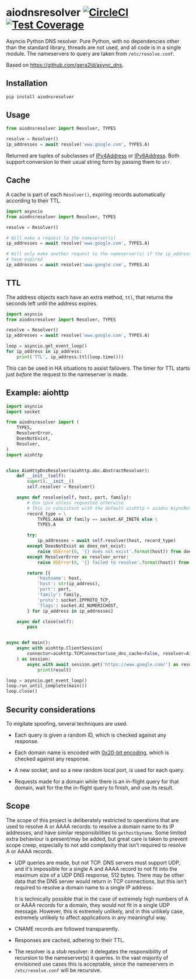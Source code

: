 # aiodnsresolver [![CircleCI](https://circleci.com/gh/michalc/aiodnsresolver.svg?style=svg)](https://circleci.com/gh/michalc/aiodnsresolver) [![Test Coverage](https://api.codeclimate.com/v1/badges/8fa95ca31fe002296b9b/test_coverage)](https://codeclimate.com/github/michalc/aiodnsresolver/test_coverage)

Asyncio Python DNS resolver. Pure Python, with no dependencies other than the standard library, threads are not used, and all code is in a single module. The nameservers to query are taken from `/etc/resolve.conf`.

Based on https://github.com/gera2ld/async_dns.


## Installation

```bash
pip install aiodnsresolver
```


## Usage

```python
from aiodnsresolver import Resolver, TYPES

resolve = Resolver()
ip_addresses = await resolve('www.google.com', TYPES.A)
```

Returned are tuples of subclasses of [IPv4Address](https://docs.python.org/3/library/ipaddress.html#ipaddress.IPv4Address) or [IPv6Address](https://docs.python.org/3/library/ipaddress.html#ipaddress.IPv6Address). Both support conversion to their usual string form by passing them to `str`.


## Cache

A cache is part of each `Resolver()`, expiring records automatically according to their TTL.

```python
import asyncio
from aiodnsresolver import Resolver, TYPES

resolve = Resolver()

# Will make a request to the nameserver(s)
ip_addresses = await resolve('www.google.com', TYPES.A)

# Will only make another request to the nameserver(s) if the ip_addresses
# have expired
ip_addresses = await resolve('www.google.com', TYPES.A)
```


## TTL

The address objects each have an extra method, `ttl`, that returns the seconds left until the address expires.

```python
import asyncio
from aiodnsresolver import Resolver, TYPES

resolve = Resolver()
ip_addresses = await resolve('www.google.com', TYPES.A)

loop = asyncio.get_event_loop()
for ip_address in ip_address:
    print('TTL', ip_address.ttl(loop.time()))
```

This can be used in HA situations to assist failovers. The timer for TTL starts just _before_ the request to the nameserver is made.


## Example: aiohttp

```python
import asyncio
import socket

from aiodnsresolver import (
    TYPES,
    ResolverError,
    DoesNotExist,
    Resolver,
)
import aiohttp


class AioHttpDnsResolver(aiohttp.abc.AbstractResolver):
    def __init__(self):
        super().__init__()
        self.resolver = Resolver()

    async def resolve(self, host, port, family):
        # Use ipv4 unless requested otherwise
        # This is consistent with the default aiohttp + aiodns AsyncResolver
        record_type = \
            TYPES.AAAA if family == socket.AF_INET6 else \
            TYPES.A

        try:
            ip_addresses = await self.resolver(host, record_type)
        except DoesNotExist as does_not_exist:
            raise OSError(0, '{} does not exist'.format(host)) from does_not_exist
        except ResolverError as resolver_error:
            raise OSError(0, '{} failed to resolve'.format(host)) from resolver_error

        return [{
            'hostname': host,
            'host': str(ip_address),
            'port': port,
            'family': family,
            'proto': socket.IPPROTO_TCP,
            'flags': socket.AI_NUMERICHOST,
        } for ip_address in ip_addresses]

    async def close(self):
        pass


async def main():
    async with aiohttp.ClientSession(
        connector=aiohttp.TCPConnector(use_dns_cache=False, resolver=AioHttpDnsResolver()),
    ) as session:
        async with await session.get('https://www.google.com/') as result:
            print(result)

loop = asyncio.get_event_loop()
loop.run_until_complete(main())
loop.close()
```


## Security considerations

To migitate spoofing, several techniques are used.

- Each query is given a random ID, which is checked against any response.

- Each domain name is encoded with [0x20-bit encoding](https://astrolavos.gatech.edu/articles/increased_dns_resistance.pdf), which is checked against any response.

- A new socket, and so a new random local port, is used for each query.

- Requests made for a domain while there is an in-flight query for that domain, wait for the the in-flight query to finish, and use its result.


## Scope

The scope of this project is deliberately restricted to operations that are used to resolve A or AAAA records: to resolve a domain name to its IP addresses, and have similar responsibilities to `gethostbyname`. Some limited extra behaviour is present/may be added, but great care is taken to prevent scope creep, especially to not add complexity that isn't required to resolve A or AAAA records.

- UDP queries are made, but not TCP. DNS servers must support UDP, and it's impossible for a single A and AAAA record to not fit into the maximum size of a UDP DNS response, 512 bytes. There may be other data that the DNS server would return in TCP connections, but this isn't required to resolve a domain name to a single IP address.

  It is technically possible that in the case of extremely high numbers of A or AAAA records for a domain, they would not fit in a single UDP message. However, this is extremely unlikely, and in this unlikely case, extremely unlikely to affect applications in any meaningful way.

- CNAME records are followed transparently.

- Responses are cached, adhering to their TTL.

- The resolver is a _stub_ resolver: it delegates the responsibility of recursion to the nameserver(s) it queries. In the vast majority of envisioned use cases this is acceptable, since the nameservers in `/etc/resolve.conf` will be recursive.
